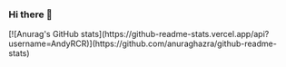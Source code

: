 ### Hi there 👋

<div>
  [![Anurag's GitHub stats](https://github-readme-stats.vercel.app/api?username=AndyRCR)](https://github.com/anuraghazra/github-readme-stats)
</div>
<!--
**AndyRCR/AndyRCR** is a ✨ _special_ ✨ repository because its `README.md` (this file) appears on your GitHub profile.

Here are some ideas to get you started:

- 🔭 I’m currently working on ...
- 🌱 I’m currently learning ...
- 👯 I’m looking to collaborate on ...
- 🤔 I’m looking for help with ...
- 💬 Ask me about ...
- 📫 How to reach me: ...
- 😄 Pronouns: ...
- ⚡ Fun fact: ...
-->

